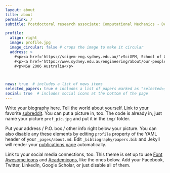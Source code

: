 ```yaml
---
layout: about
title: about
permalink: /
subtitle: Postdoctoral research associate: Computational Mechanics - Deep Learning - Fast dynamics - Blast loading - Structural Mechanics - Geomechanics.

profile:
  align: right
  image: profile.jpg
  image_circular: false # crops the image to make it circular
  address: >
    #<p><a href='https://scigem-eng.sydney.edu.au/'>SciGEM, School of Civil Engineering</a></p>
    #<p><a href='https://www.sydney.edu.au/engineering/about/our-people/academic-staff/filippo-masi.html'> The University of Sydney</a></p>
    #<p>NSW 2006 Australia</p>



news: true  # includes a list of news items
selected_papers: true # includes a list of papers marked as "selected={true}"
social: true  # includes social icons at the bottom of the page
---
```


Write your biography here. Tell the world about yourself. Link to your favorite [subreddit](http://reddit.com). You can put a picture in, too. The code is already in, just name your picture `prof_pic.jpg` and put it in the `img/` folder.

Put your address / P.O. box / other info right below your picture. You can also disable any these elements by editing `profile` property of the YAML header of your `_pages/about.md`. Edit `_bibliography/papers.bib` and Jekyll will render your [publications page](/al-folio/publications/) automatically.

Link to your social media connections, too. This theme is set up to use [Font Awesome icons](http://fortawesome.github.io/Font-Awesome/) and [Academicons](https://jpswalsh.github.io/academicons/), like the ones below. Add your Facebook, Twitter, LinkedIn, Google Scholar, or just disable all of them.
